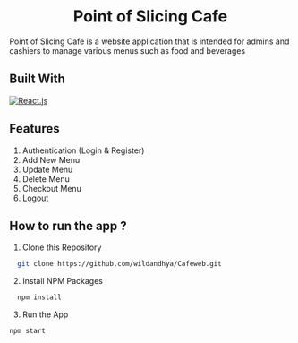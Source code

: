 <h1 align="center">Point of Slicing Cafe</h1>



Point of Slicing Cafe is a website application that is intended for admins and cashiers to manage various menus such as food and beverages
## Built With
[![React.js](https://img.shields.io/badge/React.js-0.01-blue)](https://reactjs.org/docs/create-a-new-react-app.html)


## Features
1. Authentication (Login & Register)
2. Add New Menu
3. Update Menu
4. Delete Menu
5. Checkout Menu
6. Logout


## How to run the app ?
1. Clone this Repository 
 ```sh
   git clone https://github.com/wildandhya/Cafeweb.git
 ```
2. Install NPM Packages 
 ```sh
   npm install
 ```
3. Run the App
  ```sh
  npm start
  ```

